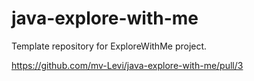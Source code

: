# java-explore-with-me

Template repository for ExploreWithMe project.

https://github.com/mv-Levi/java-explore-with-me/pull/3